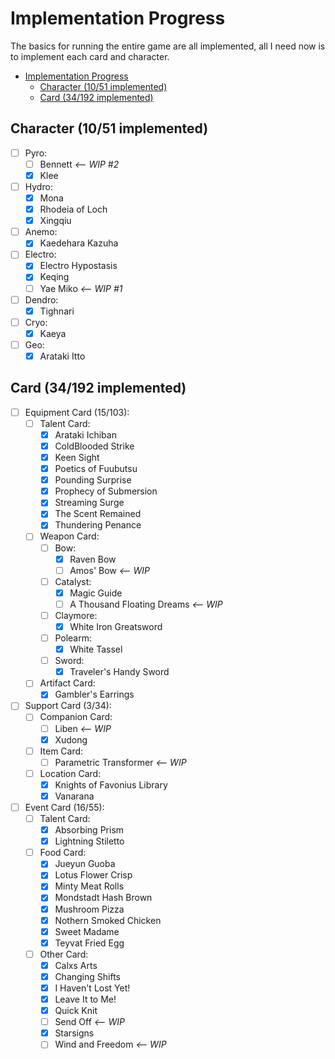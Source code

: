 # Implementation Progress

The basics for running the entire game are all implemented,
all I need now is to implement each card and character.

- [Implementation Progress](#implementation-progress)
  - [Character (10/51 implemented)](#character-1051-implemented)
  - [Card (34/192 implemented)](#card-34192-implemented)

## Character (10/51 implemented)

- [ ] Pyro:
  - [ ] Bennett _<-- WIP #2_
  - [x] Klee
- [ ] Hydro:
  - [x] Mona
  - [x] Rhodeia of Loch
  - [x] Xingqiu
- [ ] Anemo:
  - [x] Kaedehara Kazuha
- [ ] Electro:
  - [x] Electro Hypostasis
  - [x] Keqing
  - [ ] Yae Miko _<-- WIP #1_
- [ ] Dendro:
  - [x] Tighnari
- [ ] Cryo:
  - [x] Kaeya
- [ ] Geo:
  - [x] Arataki Itto

## Card (34/192 implemented)

- [ ] Equipment Card (15/103):
  - [ ] Talent Card:
    - [x] Arataki Ichiban
    - [x] ColdBlooded Strike
    - [x] Keen Sight
    - [x] Poetics of Fuubutsu
    - [x] Pounding Surprise
    - [x] Prophecy of Submersion
    - [x] Streaming Surge
    - [x] The Scent Remained
    - [x] Thundering Penance
  - [ ] Weapon Card:
    - [ ] Bow:
      - [x] Raven Bow
      - [ ] Amos' Bow _<-- WIP_
    - [ ] Catalyst:
      - [x] Magic Guide
      - [ ] A Thousand Floating Dreams _<-- WIP_
    - [ ] Claymore:
      - [x] White Iron Greatsword
    - [ ] Polearm:
      - [x] White Tassel
    - [ ] Sword:
      - [x] Traveler's Handy Sword
  - [ ] Artifact Card:
    - [x] Gambler's Earrings
- [ ] Support Card (3/34):
  - [ ] Companion Card:
    - [ ] Liben _<-- WIP_
    - [x] Xudong
  - [ ] Item Card:
    - [ ] Parametric Transformer _<-- WIP_
  - [ ] Location Card:
    - [x] Knights of Favonius Library
    - [x] Vanarana
- [ ] Event Card (16/55):
  - [ ] Talent Card:
    - [x] Absorbing Prism
    - [x] Lightning Stiletto
  - [ ] Food Card:
    - [x] Jueyun Guoba
    - [x] Lotus Flower Crisp
    - [x] Minty Meat Rolls
    - [x] Mondstadt Hash Brown
    - [x] Mushroom Pizza
    - [x] Nothern Smoked Chicken
    - [x] Sweet Madame
    - [x] Teyvat Fried Egg
  - [ ] Other Card:
    - [x] Calxs Arts
    - [x] Changing Shifts
    - [x] I Haven't Lost Yet!
    - [x] Leave It to Me!
    - [x] Quick Knit
    - [ ] Send Off _<-- WIP_
    - [x] Starsigns
    - [ ] Wind and Freedom _<-- WIP_

